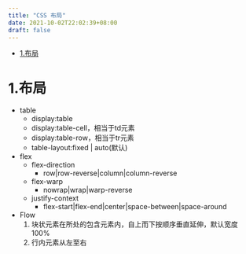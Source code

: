 ```yaml
---
title: "CSS 布局"
date: 2021-10-02T22:02:39+08:00
draft: false
---
```

- [1.布局](#1布局)
# 1.布局

- table
  - display:table
  - display:table-cell，相当于td元素
  - display:table-row，相当于tr元素
  - table-layout:fixed | auto(默认)
- flex
  + flex-direction
    + row|row-reverse|column|column-reverse 
  + flex-warp
    + nowrap|wrap|warp-reverse
  + justify-context
    + flex-start|flex-end|center|space-between|space-around  
- Flow
    1. 块状元素在所处的包含元素内，自上而下按顺序垂直延伸，默认宽度100%
    2. 行内元素从左至右